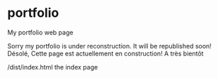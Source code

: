 # portfolio
My portfolio web page

Sorry my portfolio is under reconstruction. It will be republished soon! 
Désolé, Cette page est actuellement en construction! A très bientôt

/dist/index.html 
the index page
